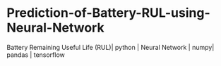 # Prediction-of-Battery-RUL-using-Neural-Network
Battery Remaining Useful Life (RUL)|  python | Neural Network | numpy| pandas | tensorflow
